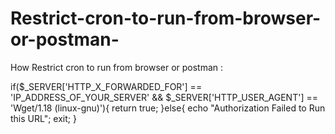 # Restrict-cron-to-run-from-browser-or-postman-
How Restrict cron to run from browser or postman :

if($_SERVER['HTTP_X_FORWARDED_FOR'] == 'IP_ADDRESS_OF_YOUR_SERVER' && $_SERVER['HTTP_USER_AGENT'] == 'Wget/1.18 (linux-gnu)'){
    return true; 
}else{
    echo "Authorization Failed to Run this URL";
    exit;
}
